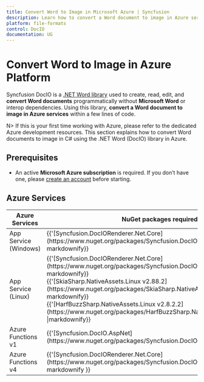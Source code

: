 ```yaml
---
title: Convert Word to Image in Microsoft Azure | Syncfusion
description: Learn how to convert a Word document to image in Azure services using Syncfusion .NET Word (DocIO) library in C#.
platform: file-formats
control: DocIO
documentation: UG
---
```


# Convert Word to Image in Azure Platform 

Syncfusion DocIO is a [.NET Word library](https://www.syncfusion.com/document-processing/word-framework/net/word-library) used to create, read, edit, and **convert Word documents** programmatically without **Microsoft Word** or interop dependencies. Using this library, **convert a Word document to image in Azure services** within a few lines of code.

N> If this is your first time working with Azure, please refer to the dedicated Azure development resources. This section explains how to convert Word documents to image in C# using the .NET Word (DocIO) library in Azure. 

## Prerequisites 
* An active **Microsoft Azure subscription** is required. If you don’t have one, please [create an account](https://portal.azure.com/#home) before starting.

## Azure Services
<table>
<thead>
<tr>
<th>
Azure Services<br/></th><th>
NuGet packages required<br/></th></tr></thead>
<tr>
<td>
App Service (Windows)
<br/></td><td>
{{'[Syncfusion.DocIORenderer.Net.Core](https://www.nuget.org/packages/Syncfusion.DocIORenderer.Net.Core)' | markdownify}}</td></tr>
<tr>
<td>
App Service (Linux)
<br/></td><td>
{{'[Syncfusion.DocIORenderer.Net.Core](https://www.nuget.org/packages/Syncfusion.DocIORenderer.Net.Core)' | markdownify}}<br/>
{{'[SkiaSharp.NativeAssets.Linux v2.88.2](https://www.nuget.org/packages/SkiaSharp.NativeAssets.Linux/2.88.2)' | markdownify}}<br/>{{'[HarfBuzzSharp.NativeAssets.Linux v2.8.2.2](https://www.nuget.org/packages/HarfBuzzSharp.NativeAssets.Linux/2.8.2.2)' |markdownify}} <br/></td></tr>
<tr>
<td>
Azure Functions v1
 <br/></td><td>
{{'[Syncfusion.DocIO.AspNet](https://www.nuget.org/packages/Syncfusion.DocIO.AspNet)' |markdownify}} <br/></td></tr>
<tr>
<td>
Azure Functions v4
<br/></td><td>
{{'[Syncfusion.DocIORenderer.Net.Core](https://www.nuget.org/packages/Syncfusion.DocIORenderer.Net.Core)' | markdownify }}<br/></td></tr>
</table>
